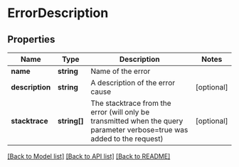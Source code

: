 # ErrorDescription

## Properties
Name | Type | Description | Notes
------------ | ------------- | ------------- | -------------
**name** | **string** | Name of the error | 
**description** | **string** | A description of the error cause | [optional] 
**stacktrace** | **string[]** | The stacktrace from the error (will only be transmitted when the query parameter verbose&#x3D;true was added to the request) | [optional] 

[[Back to Model list]](../../README.md#documentation-for-models) [[Back to API list]](../../README.md#documentation-for-api-endpoints) [[Back to README]](../../README.md)

